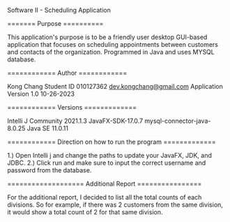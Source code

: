 Software II - Scheduling Application

======= Purpose ==========

This application's purpose is to be a friendly user desktop GUI-based application that focuses on scheduling
appointments between customers and contacts of the organization. Programmed in Java and uses MYSQL database.


============ Author ============

Kong Chang
Student ID 010127362
dev.kongchang@gmail.com
Application Version 1.0
10-26-2023


============ Versions =============

Intelli J Community 2021.1.3
JavaFX-SDK-17.0.7
mysql-connector-java-8.0.25
Java SE 11.0.11

============ Direction on how to run the program =============

1.) Open Intelli j and change the paths to update your JavaFX, JDK, and JDBC.
2.) Click run and make sure to input the correct username and password from the database.

=================== Additional Report ================

For the additional report, I decided to list all the total counts of each divisions.
So for example, if there was 2 customers from the same division, it would show a total count of 2 for that same division.
